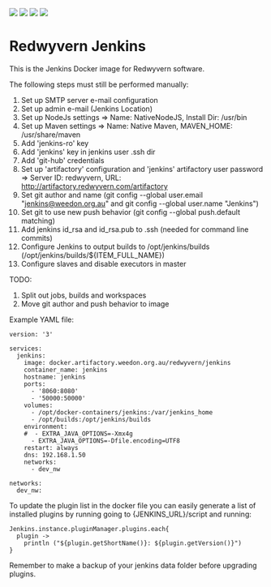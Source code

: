![](https://img.shields.io/docker/stars/redwyvern/jenkins.svg)
![](https://img.shields.io/docker/pulls/redwyvern/jenkins.svg)
![](https://img.shields.io/docker/automated/redwyvern/jenkins.svg)
[![](https://images.microbadger.com/badges/image/redwyvern/jenkins.svg)](https://microbadger.com/images/redwyvern/jenkins "Get your own image badge on microbadger.com")

Redwyvern Jenkins
=================

This is the Jenkins Docker image for Redwyvern software.

The following steps must still be performed manually:

1. Set up SMTP server e-mail configuration
2. Set up admin e-mail (Jenkins Location)
3. Set up NodeJs settings => Name: NativeNodeJS, Install Dir: /usr/bin
4. Set up Maven settings => Name: Native Maven, MAVEN_HOME: /usr/share/maven
5. Add 'jenkins-ro' key
6. Add 'jenkins' key in jenkins user .ssh dir
7. Add 'git-hub' credentials
8. Set up 'artifactory' configuration and 'jenkins' artifactory user password => Server ID: redwyvern, URL: http://artifactory.redwyvern.com/artifactory
9. Set git author and name (git config --global user.email "jenkins@weedon.org.au" and git config --global user.name "Jenkins")
10. Set git to use new push behavior (git config --global push.default matching)
11. Add jenkins id_rsa and id_rsa.pub to .ssh (needed for command line commits)
12. Configure Jenkins to output builds to /opt/jenkins/builds (/opt/jenkins/builds/${ITEM\_FULL\_NAME})
13. Configure slaves and disable executors in master

TODO:
1. Split out jobs, builds and workspaces
2. Move git author and push behavior to image

Example YAML file:
```
version: '3'

services:
  jenkins:
    image: docker.artifactory.weedon.org.au/redwyvern/jenkins
    container_name: jenkins
    hostname: jenkins
    ports:
      - '8060:8080'
      - '50000:50000'
    volumes:
      - /opt/docker-containers/jenkins:/var/jenkins_home
      - /opt/builds:/opt/jenkins/builds
    environment:
    #  - EXTRA_JAVA_OPTIONS=-Xmx4g
      - EXTRA_JAVA_OPTIONS=-Dfile.encoding=UTF8
    restart: always
    dns: 192.168.1.50
    networks:
      - dev_nw

networks:
  dev_nw:
```

To update the plugin list in the docker file you can easily generate a list of installed plugins by running going to {JENKINS_URL}/script and running:
```
Jenkins.instance.pluginManager.plugins.each{
  plugin -> 
    println ("${plugin.getShortName()}: ${plugin.getVersion()}")
}
```
Remember to make a backup of your jenkins data folder before upgrading plugins.

